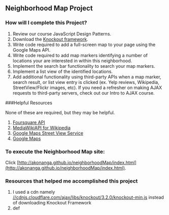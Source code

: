 ## Neighborhood Map Project

### How will I complete this Project?

1.  Review our course JavaScript Design Patterns.
1.  Download the [Knockout framework](http://knockoutjs.com/).
1.  Write code required to add a full-screen map to your page using the Google Maps API.
1.  Write code required to add map markers identifying a number of locations your are interested in within this neighborhood.
1.  Implement the search bar functionality to search your map markers.
1.  Implement a list view of the identified locations.
1.  Add additional functionality using third-party APIs when a map marker, search result, or list view entry is clicked (ex. Yelp reviews, Wikipedia, StreetView/Flickr images, etc). If you need a refresher on making AJAX requests to third-party servers, check out our Intro to AJAX course.


###Helpful Resources

None of these are required, but they may be helpful.

1.  [Foursquare API](https://developer.foursquare.com/start)
1.  [MediaWikiAPI for Wikipedia](http://www.mediawiki.org/wiki/API%3aMain_page)
1.  [Google Maps Street View Service](https://developers.google.com/maps/documentation/javascript/streetview)
1.  [Google Maps](https://developers.google.com/maps/documentation/)

### To execute the Neighborhood Map site:
Click [http://akonanga.github.io/neighborhoodMap/index.html](http://akonanga.github.io/neighborhoodMap/index.html).

### Resources that helped me accomplished this project
1.  I used a cdn namely [//cdnjs.cloudflare.com/ajax/libs/knockout/3.2.0/knockout-min.js](//cdnjs.cloudflare.com/ajax/libs/knockout/3.2.0/knockout-min.js) instead of downloading Knockout Framework
1.  def